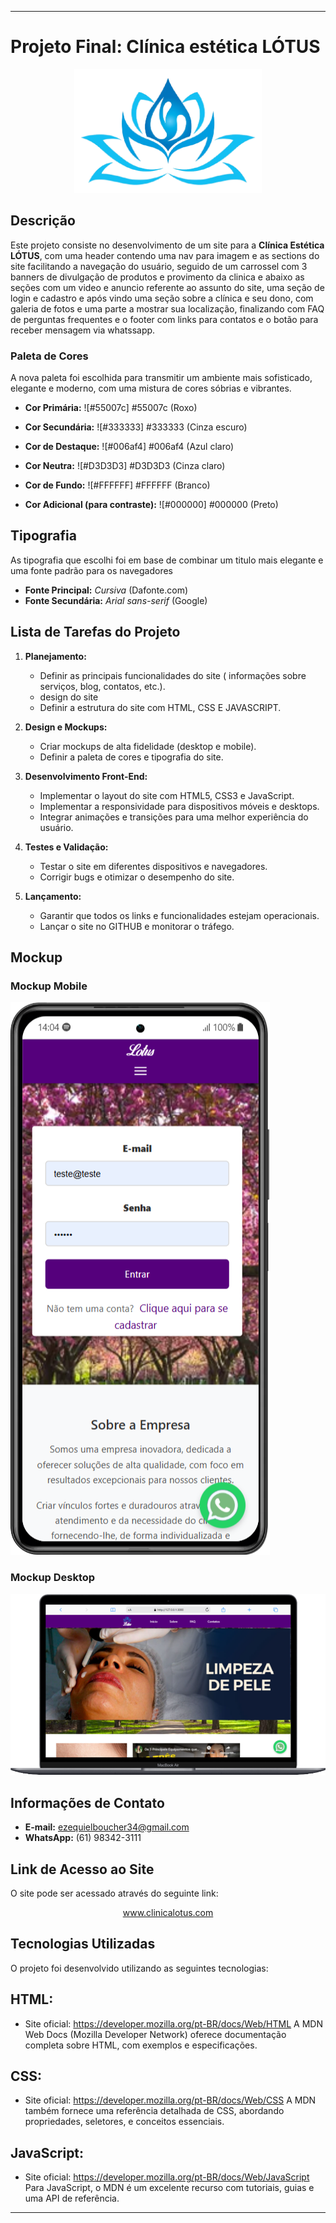 


---

# **Projeto Final: Clínica estética LÓTUS**

<div align=center>
     <a href="https://ezequielboucher.github.io/clinica-lotus/"> <img src="./assents/img/logos e faficons/logo.png" width=300></a>
</div>

## **Descrição**

Este projeto consiste no desenvolvimento de um site para a **Clínica Estética LÓTUS**, com uma header contendo uma nav para imagem e as sections do site facilitando a navegação do usuário, seguido de um carrossel com 3 banners de divulgação de produtos e provimento da clinica e abaixo as seções com um video e anuncio referente ao assunto do site, uma seção de login e cadastro e após vindo uma seção sobre a clínica e seu dono, com galeria de fotos e uma parte a mostrar sua localização, finalizando com FAQ de perguntas frequentes e o footer com links para contatos e o botão para receber mensagem via whatssapp.

### **Paleta de Cores**

A nova paleta foi escolhida para transmitir um ambiente mais sofisticado, elegante e moderno, com uma mistura de cores sóbrias e vibrantes.

- **Cor Primária:** ![#55007c] #55007c (Roxo)

- **Cor Secundária:** ![#333333] #333333 (Cinza escuro)

- **Cor de Destaque:** ![#006af4] #006af4 (Azul claro)

- **Cor Neutra:** ![#D3D3D3] #D3D3D3 (Cinza claro)

- **Cor de Fundo:** ![#FFFFFF] #FFFFFF (Branco)

- **Cor Adicional (para contraste):** ![#000000] #000000 (Preto)

## **Tipografia**

As tipografia que escolhi foi em base de combinar um titulo mais elegante e uma fonte padrão para os navegadores

- **Fonte Principal:** *Cursiva* (Dafonte.com)  
- **Fonte Secundária:** *Arial sans-serif* (Google)

## **Lista de Tarefas do Projeto**

1. **Planejamento:**
   - Definir as principais funcionalidades do site ( informações sobre serviços, blog, contatos, etc.).
   - design do site
   - Definir a estrutura do site com HTML, CSS E JAVASCRIPT.

2. **Design e Mockups:**
   - Criar mockups de alta fidelidade (desktop e mobile).
   - Definir a paleta de cores e tipografia do site.
   
3. **Desenvolvimento Front-End:**
   - Implementar o layout do site com HTML5, CSS3 e JavaScript.
   - Implementar a responsividade para dispositivos móveis e desktops.
   - Integrar animações e transições para uma melhor experiência do usuário.

5. **Testes e Validação:**
   - Testar o site em diferentes dispositivos e navegadores.
   - Corrigir bugs e otimizar o desempenho do site.

6. **Lançamento:**
   - Garantir que todos os links e funcionalidades estejam operacionais.
   - Lançar o site no GITHUB e monitorar o tráfego.

## **Mockup**

### Mockup Mobile

![Mockup Mobile](./assents/img/banner%20e%20propagandas/Xiaomi-Mi-11i-127.0.0.1.png)

### Mockup Desktop

![Mockup Desktop](./assents/img/banner%20e%20propagandas/Macbook-Air-127.0.0.1.png)

## **Informações de Contato**

- **E-mail:** ezequielboucher34@gmail.com
- **WhatsApp:** (61) 98342-3111



## **Link de Acesso ao Site**

O site pode ser acessado através do seguinte link:

<div align=center>
     <a href="https://ezequielboucher.github.io/clinica-lotus/">www.clinicalotus.com</a>
</div>

## **Tecnologias Utilizadas**

O projeto foi desenvolvido utilizando as seguintes tecnologias:


## HTML:

- Site oficial: https://developer.mozilla.org/pt-BR/docs/Web/HTML A MDN Web Docs (Mozilla Developer Network) oferece documentação completa sobre HTML, com exemplos e especificações.

## CSS:
- Site oficial: https://developer.mozilla.org/pt-BR/docs/Web/CSS
A MDN também fornece uma referência detalhada de CSS, abordando propriedades, seletores, e conceitos essenciais.

## JavaScript:

- Site oficial: https://developer.mozilla.org/pt-BR/docs/Web/JavaScript
Para JavaScript, o MDN é um excelente recurso com tutoriais, guias e uma API de referência.



---


